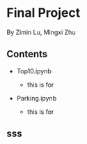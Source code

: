 # Final Project

By Zimin Lu, Mingxi Zhu

## Contents

- Top10.ipynb
    - this is for

- Parking.ipynb
    - this is for 


## sss